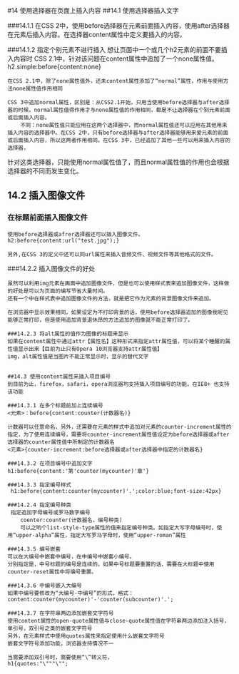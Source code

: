 #14 使用选择器在页面上插入内容
##14.1 使用选择器插入文字

###14.1.1 
	在CSS 2中，使用before选择器在元素前面插入内容，使用after选择器在元素后插入内容。在选择器content属性中定义要插入的内容。

###14.1.2 指定个别元素不进行插入
	想让页面中一个或几个h2元素的前面不要插入内容时
	CSS 2.1中，针对该问题在content属性中追加了一个none属性值。
	h2.simple:before{content:none}
	
	在CSS 2.1中，除了none属性值外，还未content属性添加了“normal”属性，作用与使用方法none属性值作用相同

	CSS 3中追加normal属性，区别是：从CSS2.1开始，只用当使用before选择器与after选择器的时候，normal属性值得作用才与none属性值的作用相同，都是不让选择器在个别元素前面或后面插入内容。
		不同：none属性值只能应用在这两个选择器中，而normal属性值还可以应用在其他用来插入内容的选择器中。在CSS 2中，只有before选择器与after选择器能够用来爱元素的前面或后面插入内容，所以这两者作用相同。在CSS 3中，已经追加了其他一些可以用来插入内容的选择器，
针对这类选择器，只能使用normal属性值了，而且normal属性值的作用也会根据选择器的不同而发生变化。

## 14.2 插入图像文件

### 在标题前面插入图像文件
	使用before选择器或afrer选择器还可以插入图像文件。
	h2:before{content:url("test.jpg");}

	另外,在CSS 3的定义中还可以同url属性来插入音频文件、视频文件等其他格式的文件。

###14.2.2 插入图像文件的好处

	
	虽然可以利用img元素在画面中追加图像文件，但是也可以使用样式表来追加图像文件，这样做的好处是可以为页面的编写节省大量时间。
	还有一个中在样式表中追加图像文件的方法，就是把它作为元素的背景图像文件来追加。

	在浏览器中显示效果相同，如果设定为不打印背景的话，使用before选择器追加的图像我呢见能够正常打印，但是使用追加背景退休昂的方法追加的图像就不能正常打印了。

	###14.2.3 将alt属性的值作为图像的标题来显示
	如果在content属性中通过attr【属性名】这种形式来指定attr属性值，可以将某个睡醒的属性值显示出来【目前为止只有Opera 10浏览器支持attr属性值】
	img，alt属性值是当图片不能正常显示时，显示的替代文字


	##14.3 使用content属性来插入项目编号
	到目前为止，firefox，safari，opera浏览器均支持插入项目编号的功能，在IE8+ 也支持该功能

	###14.3.1 在多个标题前加上连续编号
	<元素>：before{content:counter(计数器名)}
	
	计数器可以任意命名，另外，还需要在元素的样式中追加对元素的counter-increment属性的指定，为了使用连续编号，需要将counter-increment属性值设定为before选择器或after选择器的counter属性值中所制定的计数器名
	<元素>{counter-increment:before选择器或after选择器中指定的计数器名}

	###14.3.2 在项目编号中追加文字
	h1:before{content:'第'counter(mycounter)'章'}

	###14.3.3 指定编号样式
	 h1:before{content:counter(mycounter)'.';color:blue;font-size:42px}

	###14.2.4 指定编号种类
	 指定追加字母编号或罗马数字编号
		coenter:counter(计数器名，编号种类)
		可以之哟个list-style-type属性的值来指定编号种类。如指定大写字母编号时，使用“upper-alpha”属性，指定大写罗马字母时，使用“upper-roman”属性

	###14.3.5 编号嵌套
	可以在大编号中嵌套中编号，在中编号中嵌套小编号。
	分别指定是，中号标题的编号是连续的。如果中号标题要重置的话，需要在大标题中使用counter-reset属性中将编号重置。

	###14.3.6 中编号嵌入大编号
	如果中编号要修改为“大编号-中编号”的形式，格式：
	content:counter(mycounter)'-'counter(subcounter)'.';

	###14.3.7 在字符串两边添加嵌套文字符号
	使用content属性的open-quote属性值与close-quote属性值在字符串两边添加注入括号，单引号，双引号之类的嵌套文字符号
	另外，在元素样式中使用quotes属性来指定使用什么嵌套文字符号
	嵌套文字符号添加功能，浏览器支持情况不一
	
	当需要添加双引号时，需要使用“\”转义符，
	h1{quotes:"\"""\"";